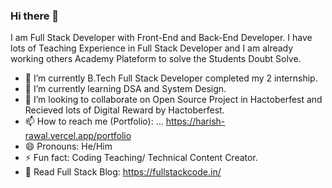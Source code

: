### Hi there 👋

I am Full Stack Developer with Front-End and Back-End Developer. I have lots of Teaching Experience in Full Stack Developer and I am already working others Academy Plateform to solve the Students Doubt Solve.

- 🔭 I’m currently B.Tech Full Stack Developer completed my 2 internship.
- 🌱 I’m currently learning DSA and System Design.
- 👯 I’m looking to collaborate on Open Source Project in Hactoberfest and Recieved lots of Digital Reward by Hactoberfest.
- 📫 How to reach me (Portfolio): ... https://harish-rawal.vercel.app/portfolio
- 😄 Pronouns: He/Him
- ⚡ Fun fact: Coding Teaching/ Technical Content Creator.
- 📖 Read Full Stack Blog: https://fullstackcode.in/



